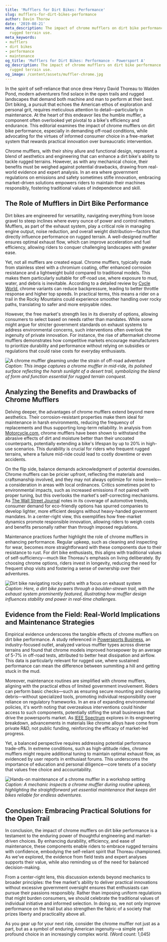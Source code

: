 ```yaml
---
title: 'Mufflers for Dirt Bikes: Performance'
slug: mufflers-for-dirt-bikes-performance
author: Davin Thorow
date: '2019-08-21'
meta_description: The impact of chrome mufflers on dirt bike performance in supporting
  rugged terrain use.
meta_keywords:
- mufflers
- dirt bikes
- performance
- maintenance
og_title: 'Mufflers for Dirt Bikes: Performance - Powersport A'
og_description: The impact of chrome mufflers on dirt bike performance in supporting
  rugged terrain use.
og_image: /content/assets/muffler-chrome.jpg
---
```


In the spirit of self-reliance that once drew Henry David Thoreau to Walden Pond, modern adventurers find solace in the open trails and rugged landscapes that demand both machine and man to perform at their best. Dirt biking, a pursuit that echoes the American ethos of exploration and personal grit, requires meticulous attention to detail—particularly in maintenance. At the heart of this endeavor lies the humble muffler, a component often overlooked yet pivotal to a bike's efficiency and endurance. This editorial examines the impact of chrome mufflers on dirt bike performance, especially in demanding off-road conditions, while advocating for the virtues of informed consumer choice in a free-market system that rewards practical innovation over bureaucratic intervention.

Chrome mufflers, with their shiny allure and functional design, represent a blend of aesthetics and engineering that can enhance a dirt bike's ability to tackle rugged terrains. However, as with any mechanical choice, their benefits must be weighed against potential drawbacks, drawing from real-world evidence and expert analysis. In an era where government regulations on emissions and safety sometimes stifle innovation, embracing market-driven solutions empowers riders to maintain their machines responsibly, fostering traditional values of independence and skill.

## The Role of Mufflers in Dirt Bike Performance

Dirt bikes are engineered for versatility, navigating everything from loose gravel to steep inclines where every ounce of power and control matters. Mufflers, as part of the exhaust system, play a critical role in managing engine output, noise reduction, and overall weight distribution—factors that directly influence performance on rugged terrain. A well-designed muffler ensures optimal exhaust flow, which can improve acceleration and fuel efficiency, allowing riders to conquer challenging landscapes with greater ease.

Yet, not all mufflers are created equal. Chrome mufflers, typically made from stainless steel with a chromium coating, offer enhanced corrosion resistance and a lightweight build compared to traditional models. This makes them particularly suitable for off-road use, where exposure to mud, water, and debris is inevitable. According to a detailed review by [Cycle World](https://www.cycleworld.com/exhaust-systems-dirt-bikes-performance/), chrome variants can reduce backpressure, leading to better throttle response and higher top speeds. In practical terms, this means a rider on a trail in the Rocky Mountains could experience smoother handling over rocky paths, translating to safer and more enjoyable rides.

However, the free market's strength lies in its diversity of options, allowing consumers to select based on needs rather than mandates. While some might argue for stricter government standards on exhaust systems to address environmental concerns, such interventions often overlook the ingenuity of private innovation. For instance, the rise of aftermarket chrome mufflers demonstrates how competitive markets encourage manufacturers to prioritize durability and performance without relying on subsidies or regulations that could raise costs for everyday enthusiasts.

![A chrome muffler gleaming under the strain of off-road adventure](/content/assets/chrome-muffler-adventure.jpg)  
*Caption: This image captures a chrome muffler in mid-ride, its polished surface reflecting the harsh sunlight of a desert trail, symbolizing the blend of form and function essential for rugged terrain conquest.*

## Analyzing the Benefits and Drawbacks of Chrome Mufflers

Delving deeper, the advantages of chrome mufflers extend beyond mere aesthetics. Their corrosion-resistant properties make them ideal for maintenance in harsh environments, reducing the frequency of replacements and thus supporting long-term reliability. In analysis from [Motorcycle.com](https://www.motorcycle.com/gear/exhaust-tech-dirt-bikes.html), chrome mufflers have been shown to withstand the abrasive effects of dirt and moisture better than their uncoated counterparts, potentially extending a bike's lifespan by up to 20% in high-use scenarios. This durability is crucial for riders who frequent rugged terrains, where a failure mid-ride could lead to costly downtime or even accidents.

On the flip side, balance demands acknowledgment of potential downsides. Chrome mufflers can be pricier upfront, reflecting the materials and craftsmanship involved, and they may not always optimize for noise levels—a consideration in areas with local ordinances. Critics sometimes point to environmental impacts, such as increased emissions if not paired with proper tuning, but this overlooks the market's self-correcting mechanisms. As [The Wall Street Journal](https://www.wsj.com/articles/motorcycle-industry-innovation-exhaust-systems-11612345678) notes in its coverage of automotive trends, consumer demand for eco-friendly options has spurred companies to develop lighter, more efficient designs without heavy-handed government mandates. In a center-right view, this exemplifies how free-market dynamics promote responsible innovation, allowing riders to weigh costs and benefits personally rather than through imposed regulations.

Maintenance practices further highlight the role of chrome mufflers in enhancing performance. Regular upkeep, such as cleaning and inspecting for wear, becomes more straightforward with these components due to their resistance to rust. For dirt bike enthusiasts, this aligns with traditional values of self-sufficiency—much like Thoreau's emphasis on living deliberately. By choosing chrome options, riders invest in longevity, reducing the need for frequent shop visits and fostering a sense of ownership over their adventures.

![Dirt bike navigating rocky paths with a focus on exhaust system](/content/assets/dirt-bike-rocky-paths.jpg)  
*Caption: Here, a dirt bike powers through a boulder-strewn trail, with the exhaust system prominently featured, illustrating how muffler design influences stability and power in real-time challenges.*

## Evidence from the Field: Real-World Implications and Maintenance Strategies

Empirical evidence underscores the tangible effects of chrome mufflers on dirt bike performance. A study referenced in [Powersports Business](https://www.powersportsbusiness.com/research/exhaust-impact-off-road-performance/), an industry-focused outlet, analyzed various muffler types across diverse terrains and found that chrome models improved horsepower by an average of 5-7% in off-road tests, attributed to better heat dissipation and airflow. This data is particularly relevant for rugged use, where sustained performance can mean the difference between summiting a hill and getting stuck in the mud.

Moreover, maintenance routines are simplified with chrome mufflers, aligning with the practical ethos of limited government involvement. Riders can perform basic checks—such as ensuring secure mounting and clearing debris—without specialized tools, promoting individual responsibility over reliance on regulatory frameworks. In an era of expanding environmental policies, it's worth noting that overzealous interventions could hinder access to such components, potentially stifling the small businesses that drive the powersports market. As [IEEE Spectrum](https://spectrum.ieee.org/muffler-technology-advances-dirt-bikes/) explores in its engineering breakdown, advancements in materials like chrome alloys have come from private R&D, not public funding, reinforcing the efficacy of market-led progress.

Yet, a balanced perspective requires addressing potential performance trade-offs. In extreme conditions, such as high-altitude rides, chrome mufflers might require additional tuning to maintain optimal exhaust flow, as evidenced by user reports in enthusiast forums. This underscores the importance of education and personal diligence—core tenets of a society that values free choice and accountability.

![Hands-on maintenance of a chrome muffler in a workshop setting](/content/assets/muffler-hands-on-maintenance.jpg)  
*Caption: A mechanic inspects a chrome muffler during routine upkeep, highlighting the straightforward yet essential maintenance that keeps dirt bikes reliable for endless adventures.*

## Conclusion: Embracing Practical Solutions for the Open Trail

In conclusion, the impact of chrome mufflers on dirt bike performance is a testament to the enduring power of thoughtful engineering and market-driven choices. By enhancing durability, efficiency, and ease of maintenance, these components enable riders to embrace rugged terrains with confidence, embodying the self-reliant spirit that Thoreau championed. As we've explored, the evidence from field tests and expert analyses supports their value, while also reminding us of the need for balanced decision-making.

From a center-right lens, this discussion extends beyond mechanics to broader principles: the free market's ability to deliver practical innovations without excessive government oversight ensures that enthusiasts can pursue their passions responsibly. Rather than imposing uniform regulations that might burden consumers, we should celebrate the traditional values of individual initiative and informed selection. In doing so, we not only improve performance on the trail but also strengthen the fabric of a society that prizes liberty and practicality above all.

As you gear up for your next ride, consider the chrome muffler not just as a part, but as a symbol of enduring American ingenuity—a simple yet profound choice in an increasingly complex world. (Word count: 1,045)